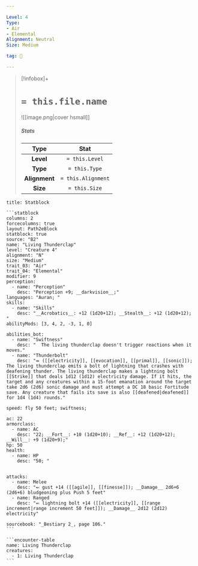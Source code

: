```yaml
---

Level: 4
Type:
- Air
- Elemental
Alignment: Neutral
Size: Medium

tag: 👹

---
```


> [!infobox]+
> #  `= this.file.name`
> ![[image.png|cover hsmall]]
> ##### Stats
> Type | Stat |
> :---:|:---:|
> **Level** | `= this.Level` |
> **Type** | `= this.Type` |
> **Alignment** | `= this.Alignment` |
> **Size** | `= this.Size` |



````ad-info
title: Statblock

```statblock
columns: 2
forcecolumns: true
layout: Path2eBlock
statblock: true
source: "B2"
name: "Living Thunderclap"
level: "Creature 4"
alignment: "N"
size: "Medium"
trait_03: "Air"
trait_04: "Elemental"
modifier: 9
perception:
  - name: "Perception"
    desc: "Perception +9; __darkvision__;"
languages: "Auran; "
skills:
  - name: "Skills"
    desc: "__Acrobatics__: +12 (1d20+12); __Stealth__: +12 (1d20+12); "
abilityMods: [3, 4, 2, -3, 1, 0]

abilities_bot:
  - name: "Swiftness"
    desc: "  The living thunderclap doesn't trigger reactions when it moves."
  - name: "Thunderbolt"
    desc: "⬺ ([[electricity]], [[evocation]], [[primal]], [[sonic]]);  The living thunderclap emits a bolt of lightning that crashes with deafening thunder. The living thunderclap makes a lightning bolt [[Strike]] that deals 1d12 (1d12) electricity damage. If it hits, the target and any creatures within a 15-foot emanation around the target take 2d6 (2d6) sonic damage and must attempt a DC 18 basic Fortitude save. Any creature that fails its save is also [[deafened|deafened]] for 1d4 (1d4) rounds."

speed: fly 50 feet; swiftness;

ac: 22
armorclass:
  - name: AC
    desc: "22; __Fort__: +10 (1d20+10); __Ref__: +12 (1d20+12); __Will__: +9 (1d20+9);"
hp: 50
health:
  - name: HP
    desc: "50; "


attacks:
  - name: Melee
    desc: "⬻ gust +14 ([[agile]], [[finesse]]); __Damage__ 2d6+6 (2d6+6) bludgeoning plus Push 5 feet"
  - name: Ranged
    desc: "⬻ lightning bolt +14 ([[electricity]], [[range increment|range increment 50 feet]]); __Damage__ 2d12 (2d12) electricity"

sourcebook: "_Bestiary 2_, page 106."
```

```encounter-table
name: Living Thunderclap
creatures:
  - 1: Living Thunderclap
```

````



